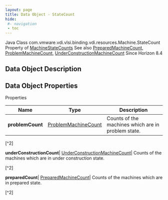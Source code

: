 ```yaml
---
layout: page
title: Data Object - StateCount
hide:
 #- navigation
 - toc
---
```






Java Class
    com.vmware.vdi.vlsi.binding.vdi.resources.Machine.StateCount
Property of
     [MachineStateCounts](vdi.resources.Machine.MachineStateCounts.md#field_detail)
See also
     [PreparedMachineCount](vdi.resources.Machine.PreparedMachineCount.md), [ProblemMachineCount](vdi.resources.Machine.ProblemMachineCount.md), [UnderConstructionMachineCount](vdi.resources.Machine.UnderConstructionMachineCount.md)
Since 
    Horizon 8.4

## Data Object Description 

## Data Object Properties

Properties

Name |  Type |  Description   
---|---|---  
**problemCount**| [ProblemMachineCount](vdi.resources.Machine.ProblemMachineCount.md)|  Counts of the machines which are in problem state.   


[^2]

  
**underConstructionCount**| [UnderConstructionMachineCount](vdi.resources.Machine.UnderConstructionMachineCount.md)|  Counts of the machines which are in under construction state.   


[^2]

  
**preparedCount**| [PreparedMachineCount](vdi.resources.Machine.PreparedMachineCount.md)|  Counts of the machines which are in prepared state.   


[^2]

  
  

  

